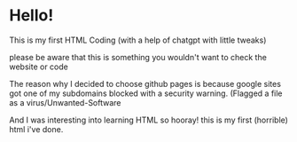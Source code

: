 # Hello!
This is my first HTML Coding (with a help of chatgpt with little tweaks)

please be aware that this is something you wouldn't want to check the website or code

The reason why I decided to choose github pages is because google sites got one of my subdomains blocked with a security warning. (Flagged a file as a virus/Unwanted-Software

And I was interesting into learning HTML so hooray! this is my first (horrible) html i've done.

